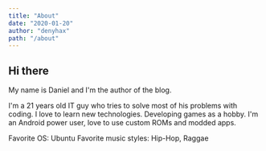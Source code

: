 ```yaml
---
title: "About"
date: "2020-01-20"
author: "denyhax"
path: "/about"
---
```


## Hi there

My name is Daniel and I'm the author of the blog.

I'm a 21 years old IT guy who tries to solve most of his problems with coding. I love to learn new technologies. Developing games as a hobby. I'm an Android power user, love to use custom ROMs and modded apps.

Favorite OS: Ubuntu
Favorite music styles: Hip-Hop, Raggae